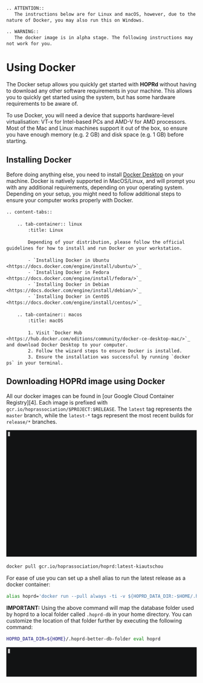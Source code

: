 ```eval_rst
.. ATTENTION::
   The instructions below are for Linux and macOS, however, due to the nature of Docker, you may also run this on Windows.
```

```eval_rst
.. WARNING::
   The docker image is in alpha stage. The following instructions may not work for you.
```

# Using Docker

The Docker setup allows you quickly get started with **HOPRd** without having to download any other software requirements in your machine. This allows you to quickly get started using the system, but has some hardware requirements to be aware of.

To use Docker, you will need a device that supports hardware-level virtualisation: VT-x for Intel-based PCs and AMD-V for AMD processors. Most of the Mac and Linux machines support it out of the box, so ensure you have enough memory \(e.g. 2 GB\) and disk space \(e.g. 1 GB\) before starting.

## Installing Docker

Before doing anything else, you need to install [Docker Desktop](https://hub.docker.com/editions/community/docker-ce-desktop-mac/) on your machine. Docker is natively supported in MacOS/Linux, and will prompt you with any additional requirements, depending on your operating system. Depending on your setup, you might need to follow additional steps to ensure your computer works properly with Docker.

```eval_rst
.. content-tabs::

    .. tab-container:: linux
        :title: Linux

        Depending of your distribution, please follow the official guidelines for how to install and run Docker on your workstation.

        - `Installing Docker in Ubuntu <https://docs.docker.com/engine/install/ubuntu/>`_
        - `Installing Docker in Fedora <https://docs.docker.com/engine/install/fedora/>`_
        - `Installing Docker in Debian <https://docs.docker.com/engine/install/debian/>`_
        - `Installing Docker in CentOS <https://docs.docker.com/engine/install/centos/>`_

    .. tab-container:: macos
        :title: macOS

        1. Visit `Docker Hub <https://hub.docker.com/editions/community/docker-ce-desktop-mac/>`_ and download Docker Desktop to your computer.
        2. Follow the wizard steps to ensure Docker is installed.
        3. Ensure the installation was successful by running `docker ps` in your terminal.
```

## Downloading HOPRd image using Docker

All our docker images can be found in [our Google Cloud Container Registry][4].
Each image is prefixed with `gcr.io/hoprassociation/$PROJECT:$RELEASE`.
The `latest` tag represents the `master` branch, while the `latest-*` tags
represent the most recent builds for `release/*` branches.

![Currently HOPRd is about ~1.25 GB, please be patient.](../../images/docker_install_macos.gif)

```sh
docker pull gcr.io/hoprassociation/hoprd:latest-kiautschou
```

For ease of use you can set up a shell alias to run the latest release as a docker container:

```sh
alias hoprd='docker run --pull always -ti -v ${HOPRD_DATA_DIR:-$HOME/.hoprd-db}:/app/db -p 9091:9091 -p 3000:3000 -p 3001:3001 gcr.io/hoprassociation/hoprd:latest-kiautschou'
```

**IMPORTANT:** Using the above command will map the database folder used by hoprd to a local folder called `.hoprd-db` in your home directory. You can customize the location of that folder further by executing the following command:

```sh
HOPRD_DATA_DIR=${HOME}/.hoprd-better-db-folder eval hoprd
```

![HOPR Chat distributed as a Docker image](../../images/docker_images.gif)
